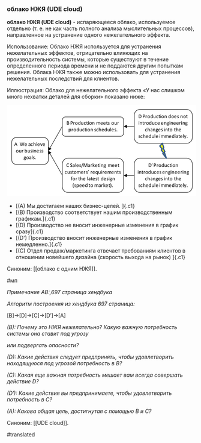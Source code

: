 ### облако НЖЯ (UDE cloud)

**облако НЖЯ (UDE cloud)** - испаряющееся облако, используемое отдельно (т. е. не как часть полного анализа мыслительных процессов), направленное на устранение одного нежелательного эффекта.

Использование: Облако НЖЯ используется для устранения нежелательных эффектов, отрицательно влияющих на производительность системы, которые существуют в течение определенного периода времени и не поддаются другим попыткам решения. Облака НЖЯ также можно использовать для устранения нежелательных последствий для клиентов.

Иллюстрация: Облако для нежелательного эффекта «У нас слишком много нехватки деталей для сборки» показано ниже:

![](images/image96.png)

-   [(A) Мы достигаем наших бизнес-целей. ]{.c1}
-   [(B) Производство соответствует нашим производственным графикам.]{.c1}
-   [(D) Производство не вносит инженерные изменения в график сразу]{.c1}
-   [(D') Производство вносит инженерные изменения в график немедленно.]{.c1}
-   [(C) Отдел продаж/маркетинга отвечает требованиям клиентов в отношении новейшего дизайна (скорость выхода на рынок) ]{.c1}



Синоним: [[облако с одним НЖЯ]].

#мп

*Примечание АВ:,697 страница хендбука*

*Алгоритм построения из хендбука 697 страница:*

\[B\]-\>\[D\]-\>\[C\]-\>\[D′\]-\>\[A\]

*(B): Почему это НЖЯ нежелательно? Какую важную потребность системы она ставит под угрозу*

*или подвергать опасности?*

*(D): Какие действия следует предпринять, чтобы удовлетворить находящуюся под угрозой потребность в B?*

*(C): Какая еще важная потребность мешает вам всегда совершать действие D?*

*(D′): Какие действия вы предпринимаете, чтобы удовлетворить потребность в C?*

*(A): Какова общая цель, достигнутая с помощью B и C?*

Синоним: [[UDE cloud]].

#translated
